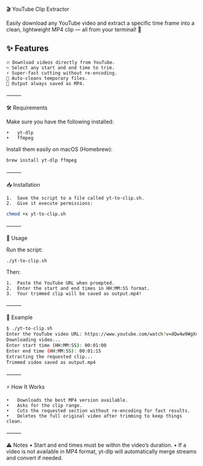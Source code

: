 

🎬 YouTube Clip Extractor

Easily download any YouTube video and extract a specific time frame into a clean, lightweight MP4 clip — all from your terminal! 🚀


## ✨ Features
	🔥 Download videos directly from YouTube.
	✂️ Select any start and end time to trim.
	⚡ Super-fast cutting without re-encoding.
	🧹 Auto-cleans temporary files.
	🎯 Output always saved as MP4.

⸻

🛠 Requirements

Make sure you have the following installed:

	•	yt-dlp
	•	ffmpeg

Install them easily on macOS (Homebrew):

```bash
brew install yt-dlp ffmpeg
```


⸻

📥 Installation

	1.	Save the script to a file called yt-to-clip.sh.
	2.	Give it execute permissions:

```bash
chmod +x yt-to-clip.sh
```


⸻

🚀 Usage

Run the script:
```bash
./yt-to-clip.sh
```
Then:

	1.	Paste the YouTube URL when prompted.
	2.	Enter the start and end times in HH:MM:SS format.
	3.	Your trimmed clip will be saved as output.mp4!

⸻

📸 Example
```bash
$ ./yt-to-clip.sh
Enter the YouTube video URL: https://www.youtube.com/watch?v=dQw4w9WgXcQ
Downloading video...
Enter start time (HH:MM:SS): 00:01:00
Enter end time (HH:MM:SS): 00:01:15
Extracting the requested clip...
Trimmed video saved as output.mp4
```


⸻

⚡ How It Works

	•	Downloads the best MP4 version available.
	•	Asks for the clip range.
	•	Cuts the requested section without re-encoding for fast results.
	•	Deletes the full original video after trimming to keep things clean.

⸻

⚠️ Notes
	•	Start and end times must be within the video’s duration.
	•	If a video is not available in MP4 format, yt-dlp will automatically merge streams and convert if needed.
	
